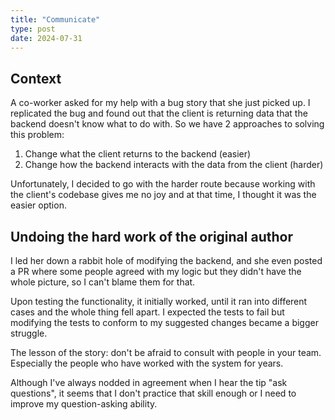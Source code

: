```yaml
---
title: "Communicate"
type: post
date: 2024-07-31
---
```


## Context

A co-worker asked for my help with a bug story that she just picked up. I replicated the bug and found out that the client is returning data that the backend doesn't know what to do with. So we have 2 approaches to solving this problem:

1. Change what the client returns to the backend (easier)
2. Change how the backend interacts with the data from the client (harder)

Unfortunately, I decided to go with the harder route because working with the client's codebase gives me no joy and at that time, I thought it was the easier option.

## Undoing the hard work of the original author

I led her down a rabbit hole of modifying the backend, and she even posted a PR where some people agreed with my logic but they didn't have the whole picture, so I can't blame them for that.

Upon testing the functionality, it initially worked, until it ran into different cases and the whole thing fell apart. I expected the tests to fail but modifying the tests to conform to my suggested changes became a bigger struggle.

The lesson of the story: don't be afraid to consult with people in your team. Especially the people who have worked with the system for years.

Although I've always nodded in agreement when I hear the tip "ask questions", it seems that I don't practice that skill enough or I need to improve my question-asking ability.
